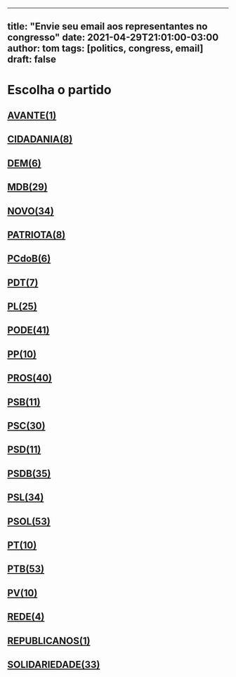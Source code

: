 
---
title: "Envie seu email aos representantes no congresso"
date: 2021-04-29T21:01:00-03:00
author: tom
tags: [politics, congress, email]
draft: false
---
<h1>Escolha o partido</h1>
<h2><a href="mailto:dep.sebastiaooliveira@camara.leg.br,"> AVANTE(1) </a></h2><h2><a href="mailto:dep.chiquinhobrazao@camara.leg.br,dep.greyceelias@camara.leg.br,dep.luistibe@camara.leg.br,dep.tito@camara.leg.br,dep.andrejanones@camara.leg.br,dep.ledasadala@camara.leg.br,dep.pastorsargentoisidorio@camara.leg.br,dep.davitoria@camara.leg.br,"> CIDADANIA(8) </a></h2><h2><a href="mailto:dep.alexmanente@camara.leg.br,dep.danielcoelho@camara.leg.br,dep.paulabelmonte@camara.leg.br,dep.arnaldojardim@camara.leg.br,dep.rubensbueno@camara.leg.br,dep.luismiranda@camara.leg.br,"> DEM(6) </a></h2><h2><a href="mailto:dep.bilacpinto@camara.leg.br,dep.sostenescavalcante@camara.leg.br,dep.helioleite@camara.leg.br,dep.professoradorinhaseabrarezende@camara.leg.br,dep.anibalgomes@camara.leg.br,dep.fernandocoelhofilho@camara.leg.br,dep.igorkannario@camara.leg.br,dep.kimkataguiri@camara.leg.br,dep.geninhozuliani@camara.leg.br,dep.normaayub@camara.leg.br,dep.rodrigomaia@camara.leg.br,dep.olivalmarques@camara.leg.br,dep.arthuroliveiramaia@camara.leg.br,dep.elicorreafilho@camara.leg.br,dep.elmarnascimento@camara.leg.br,dep.josemarioschreiner@camara.leg.br,dep.dr.zachariascalil@camara.leg.br,dep.pauloazi@camara.leg.br,dep.juninhodopneu@camara.leg.br,dep.alanrick@camara.leg.br,dep.carloshenriquegaguim@camara.leg.br,dep.marcossoares@camara.leg.br,dep.efraimfilho@camara.leg.br,dep.juscelinofilho@camara.leg.br,dep.alexandreleite@camara.leg.br,dep.leurlomantojunior@camara.leg.br,dep.pedrolupion@camara.leg.br,dep.davidsoares@camara.leg.br,dep.rogeriopeninhamendonca@camara.leg.br,"> MDB(29) </a></h2><h2><a href="mailto:dep.marciobiolchi@camara.leg.br,dep.flavianomelo@camara.leg.br,dep.maurolopes@camara.leg.br,dep.giovanifeltes@camara.leg.br,dep.gutembergreis@camara.leg.br,dep.carloschiodini@camara.leg.br,dep.sergiosouza@camara.leg.br,dep.mosesrodrigues@camara.leg.br,dep.celsomaldaner@camara.leg.br,dep.fabioreis@camara.leg.br,dep.walteralves@camara.leg.br,dep.herciliocoelhodiniz@camara.leg.br,dep.dulcemiranda@camara.leg.br,dep.josepriante@camara.leg.br,dep.alceumoreira@camara.leg.br,dep.viniciusfarah@camara.leg.br,dep.juarezcosta@camara.leg.br,dep.osmarterra@camara.leg.br,dep.elcionebarbalho@camara.leg.br,dep.joaomarcelosouza@camara.leg.br,dep.baleiarossi@camara.leg.br,dep.danieladowaguinho@camara.leg.br,dep.newtoncardosojr@camara.leg.br,dep.isnaldobulhoesjr@camara.leg.br,dep.carlosbezerra@camara.leg.br,dep.raulhenry@camara.leg.br,dep.luciomosquini@camara.leg.br,dep.hildorocha@camara.leg.br,dep.hermesparcianello@camara.leg.br,dep.fabioramalho@camara.leg.br,dep.herculanopassos@camara.leg.br,dep.jessicasales@camara.leg.br,dep.marcosaureliosampaio@camara.leg.br,dep.pauloganime@camara.leg.br,"> NOVO(34) </a></h2><h2><a href="mailto:dep.gilsonmarques@camara.leg.br,dep.tiagomitraud@camara.leg.br,dep.adrianaventura@camara.leg.br,dep.alexisfonteyne@camara.leg.br,dep.viniciuspoit@camara.leg.br,dep.marcelvanhattem@camara.leg.br,dep.lucasgonzalez@camara.leg.br,dep.roman@camara.leg.br,"> PATRIOTA(8) </a></h2><h2><a href="mailto:dep.pastoreurico@camara.leg.br,dep.alcidesrodrigues@camara.leg.br,dep.marrecafilho@camara.leg.br,dep.fredcosta@camara.leg.br,dep.dr.frederico@camara.leg.br,dep.renildocalheiros@camara.leg.br,"> PCdoB(6) </a></h2><h2><a href="mailto:dep.professoramarcivania@camara.leg.br,dep.danielalmeida@camara.leg.br,dep.perpetuaalmeida@camara.leg.br,dep.aliceportugal@camara.leg.br,dep.jandirafeghali@camara.leg.br,dep.orlandosilva@camara.leg.br,dep.andrefigueiredo@camara.leg.br,"> PDT(7) </a></h2><h2><a href="mailto:dep.tuliogadelha@camara.leg.br,dep.damiaofeliciano@camara.leg.br,dep.jesussergio@camara.leg.br,dep.dagobertonogueira@camara.leg.br,dep.pauloramos@camara.leg.br,dep.leonidascristino@camara.leg.br,dep.pompeodemattos@camara.leg.br,dep.fabiohenrique@camara.leg.br,dep.idilvanalencar@camara.leg.br,dep.subtenentegonzaga@camara.leg.br,dep.afonsomotta@camara.leg.br,dep.gustavofruet@camara.leg.br,dep.marioheringer@camara.leg.br,dep.tabataamaral@camara.leg.br,dep.roberiomonteiro@camara.leg.br,dep.flavionogueira@camara.leg.br,dep.marlonsantos@camara.leg.br,dep.flaviamorais@camara.leg.br,dep.chicodangelo@camara.leg.br,dep.wolneyqueiroz@camara.leg.br,dep.eduardobismarck@camara.leg.br,dep.alexsantana@camara.leg.br,dep.silviacristina@camara.leg.br,dep.felixmendoncajunior@camara.leg.br,dep.ediolopes@camara.leg.br,"> PL(25) </a></h2><h2><a href="mailto:dep.pastorgil@camara.leg.br,dep.laertebessa@camara.leg.br,dep.joserocha@camara.leg.br,dep.giovanicherini@camara.leg.br,dep.joaomaia@camara.leg.br,dep.marcioalvino@camara.leg.br,dep.juniormano@camara.leg.br,dep.giacobo@camara.leg.br,dep.marceloramos@camara.leg.br,dep.magdamofatto@camara.leg.br,dep.gelsonazevedo@camara.leg.br,dep.zevitor@camara.leg.br,dep.luiznishimori@camara.leg.br,dep.fernandorodolfo@camara.leg.br,dep.luizantoniocorrea@camara.leg.br,dep.miguellombardi@camara.leg.br,dep.josimarmaranhaozinho@camara.leg.br,dep.joaocarlosbacelar@camara.leg.br,dep.lincolnportela@camara.leg.br,dep.luizcarlosmotta@camara.leg.br,dep.abiliosantana@camara.leg.br,dep.juniorlourenco@camara.leg.br,dep.dr.jaziel@camara.leg.br,dep.christianedesouzayared@camara.leg.br,dep.raimundocosta@camara.leg.br,dep.vicentinhojunior@camara.leg.br,dep.altineucortes@camara.leg.br,dep.cristianovale@camara.leg.br,dep.viniciusgurgel@camara.leg.br,dep.capitaofabioabreu@camara.leg.br,dep.capitaoaugusto@camara.leg.br,dep.policialkatiasastre@camara.leg.br,dep.boscocosta@camara.leg.br,dep.wellingtonroberto@camara.leg.br,dep.tiririca@camara.leg.br,dep.sorayasantos@camara.leg.br,dep.valdevannoventa@camara.leg.br,dep.paulofreirecosta@camara.leg.br,dep.sergiotoledo@camara.leg.br,dep.aeltonfreitas@camara.leg.br,dep.leomoraes@camara.leg.br,"> PODE(41) </a></h2><h2><a href="mailto:dep.josemedeiros@camara.leg.br,dep.josenelto@camara.leg.br,dep.igortimo@camara.leg.br,dep.robertodelucena@camara.leg.br,dep.ricardoteobaldo@camara.leg.br,dep.renataabreu@camara.leg.br,dep.bacelar@camara.leg.br,dep.diegogarcia@camara.leg.br,dep.josivaldojp@camara.leg.br,dep.nerigeller@camara.leg.br,"> PP(10) </a></h2><h2><a href="mailto:dep.iracemaportella@camara.leg.br,dep.covattifilho@camara.leg.br,dep.ronaldocarletto@camara.leg.br,dep.angelaamin@camara.leg.br,dep.professoralcides@camara.leg.br,dep.pinheirinho@camara.leg.br,dep.pedrowestphalen@camara.leg.br,dep.dr.luizantonioteixeirajr@camara.leg.br,dep.arthurlira@camara.leg.br,dep.atilalins@camara.leg.br,dep.cacaleao@camara.leg.br,dep.hirangoncalves@camara.leg.br,dep.guilhermederrite@camara.leg.br,dep.guilhermemussi@camara.leg.br,dep.atilalira@camara.leg.br,dep.eduardodafonte@camara.leg.br,dep.marceloaro@camara.leg.br,dep.adrianodobaldy@camara.leg.br,dep.dimasfabiano@camara.leg.br,dep.marionegromontejr@camara.leg.br,dep.celinaleao@camara.leg.br,dep.margaretecoelho@camara.leg.br,dep.andrefufuca@camara.leg.br,dep.laerciooliveira@camara.leg.br,dep.evairvieirademelo@camara.leg.br,dep.claudiocajado@camara.leg.br,dep.afonsohamm@camara.leg.br,dep.faustopinato@camara.leg.br,dep.jeronimogoergen@camara.leg.br,dep.christinoaureo@camara.leg.br,dep.jaquelinecassol@camara.leg.br,dep.ricardobarros@camara.leg.br,dep.betorosado@camara.leg.br,dep.fernandomonteiro@camara.leg.br,dep.aguinaldoribeiro@camara.leg.br,dep.ajalbuquerque@camara.leg.br,dep.ricardoizar@camara.leg.br,dep.andreabdon@camara.leg.br,dep.francocartafina@camara.leg.br,dep.acaciofavacho@camara.leg.br,"> PROS(40) </a></h2><h2><a href="mailto:dep.bocaaberta@camara.leg.br,dep.erosbiondini@camara.leg.br,dep.vaidonoliveira@camara.leg.br,dep.carladickson@camara.leg.br,dep.capitaowagner@camara.leg.br,dep.clarissagarotinho@camara.leg.br,dep.toninhowandscheer@camara.leg.br,dep.gastaovieira@camara.leg.br,dep.welitonprado@camara.leg.br,dep.ulduricojunior@camara.leg.br,dep.lucianoducci@camara.leg.br,"> PSB(11) </a></h2><h2><a href="mailto:dep.jeffersoncampos@camara.leg.br,dep.lizianebayer@camara.leg.br,dep.tedconti@camara.leg.br,dep.vilsondafetaemg@camara.leg.br,dep.rodrigocoelho@camara.leg.br,dep.alielmachado@camara.leg.br,dep.danilocabral@camara.leg.br,dep.emidinhomadeira@camara.leg.br,dep.odoricomonteiro@camara.leg.br,dep.rafaelmotta@camara.leg.br,dep.miltoncoelho@camara.leg.br,dep.felipecarreras@camara.leg.br,dep.feliperigoni@camara.leg.br,dep.mauronazif@camara.leg.br,dep.ricardosilva@camara.leg.br,dep.tadeualencar@camara.leg.br,dep.rodrigoagostinho@camara.leg.br,dep.cassioandrade@camara.leg.br,dep.lidicedamata@camara.leg.br,dep.gervasiomaia@camara.leg.br,dep.rosanavalle@camara.leg.br,dep.camilocapiberibe@camara.leg.br,dep.gonzagapatriota@camara.leg.br,dep.alessandromolon@camara.leg.br,dep.marcelonilo@camara.leg.br,dep.heitorschuch@camara.leg.br,dep.biradopindare@camara.leg.br,dep.eliasvaz@camara.leg.br,dep.juliodelgado@camara.leg.br,dep.leonardogadelha@camara.leg.br,"> PSC(30) </a></h2><h2><a href="mailto:dep.lauriete@camara.leg.br,dep.glaustindafokus@camara.leg.br,dep.aluisiomendes@camara.leg.br,dep.otonidepaula@camara.leg.br,dep.osiresdamaso@camara.leg.br,dep.euclydespettersen@camara.leg.br,dep.gilbertonascimento@camara.leg.br,dep.ricardodakarol@camara.leg.br,dep.andreferreira@camara.leg.br,dep.pauloeduardomartins@camara.leg.br,dep.marcobertaiolli@camara.leg.br,"> PSD(11) </a></h2><h2><a href="mailto:dep.sargentofahur@camara.leg.br,dep.marxbeltrao@camara.leg.br,dep.ricardoguidi@camara.leg.br,dep.vermelho@camara.leg.br,dep.misaelvarella@camara.leg.br,dep.reinholdstephanesjunior@camara.leg.br,dep.neucimarfraga@camara.leg.br,dep.sidneyleite@camara.leg.br,dep.pedroaugustopalareti@camara.leg.br,dep.stefanoaguiar@camara.leg.br,dep.ottoalencarfilho@camara.leg.br,dep.paulomagalhaes@camara.leg.br,dep.sergiobrito@camara.leg.br,dep.joaquimpassarinho@camara.leg.br,dep.franciscojr@camara.leg.br,dep.fabiomitidieri@camara.leg.br,dep.fabiotrad@camara.leg.br,dep.haroldocathedral@camara.leg.br,dep.flordelis@camara.leg.br,dep.andredepaula@camara.leg.br,dep.edilaziojunior@camara.leg.br,dep.antoniobrito@camara.leg.br,dep.cezinhademadureira@camara.leg.br,dep.expeditonetto@camara.leg.br,dep.juniorferrari@camara.leg.br,dep.charlesfernandes@camara.leg.br,dep.domingosneto@camara.leg.br,dep.diegoandrade@camara.leg.br,dep.josenunes@camara.leg.br,dep.delegadoedermauro@camara.leg.br,dep.darcidematos@camara.leg.br,dep.juliocesar@camara.leg.br,dep.danrleidedeushinterholz@camara.leg.br,dep.hugoleal@camara.leg.br,dep.marianacarvalho@camara.leg.br,"> PSDB(35) </a></h2><h2><a href="mailto:dep.biacavassa@camara.leg.br,dep.sheridan@camara.leg.br,dep.brunafurlan@camara.leg.br,dep.betopereira@camara.leg.br,dep.daniloforte@camara.leg.br,dep.samuelmoreira@camara.leg.br,dep.geovaniadesa@camara.leg.br,dep.eduardocury@camara.leg.br,dep.rossoni@camara.leg.br,dep.rosemodesto@camara.leg.br,dep.normapereira@camara.leg.br,dep.carlossampaio@camara.leg.br,dep.rodrigodecastro@camara.leg.br,dep.otavioleite@camara.leg.br,dep.eduardobarbosa@camara.leg.br,dep.celiosilveira@camara.leg.br,dep.ednahenrique@camara.leg.br,dep.celsosabino@camara.leg.br,dep.pauloabiackel@camara.leg.br,dep.domingossavio@camara.leg.br,dep.rafafa@camara.leg.br,dep.pedrovilela@camara.leg.br,dep.nilsonpinto@camara.leg.br,dep.terezanelma@camara.leg.br,dep.danieltrzeciak@camara.leg.br,dep.lucasredecker@camara.leg.br,dep.vitorlippi@camara.leg.br,dep.aecioneves@camara.leg.br,dep.mararocha@camara.leg.br,dep.vanderleimacris@camara.leg.br,dep.alexandrefrota@camara.leg.br,dep.adolfoviana@camara.leg.br,dep.luizcarlos@camara.leg.br,dep.eduardobolsonaro@camara.leg.br,"> PSL(34) </a></h2><h2><a href="mailto:dep.loestertrutis@camara.leg.br,dep.carolinedetoni@camara.leg.br,dep.lourivalgomes@camara.leg.br,dep.alesilva@camara.leg.br,dep.joicehasselmann@camara.leg.br,dep.vitorhugo@camara.leg.br,dep.carlosjordy@camara.leg.br,dep.lucianobivar@camara.leg.br,dep.dra.sorayamanato@camara.leg.br,dep.charllesevangelista@camara.leg.br,dep.christonietto@camara.leg.br,dep.dr.luizovando@camara.leg.br,dep.coronelarmando@camara.leg.br,dep.coronelchrisostomo@camara.leg.br,dep.coroneltadeu@camara.leg.br,dep.danielfreitas@camara.leg.br,dep.delegadowaldir@camara.leg.br,dep.delegadopablo@camara.leg.br,dep.danielsilveira@camara.leg.br,dep.abouanni@camara.leg.br,dep.delegadomarcelofreitas@camara.leg.br,dep.delegadoantoniofurtado@camara.leg.br,dep.julianlemos@camara.leg.br,dep.professorjoziel@camara.leg.br,dep.professoradayanepimentel@camara.leg.br,dep.leomotta@camara.leg.br,dep.nicoletti@camara.leg.br,dep.marcelobrum@camara.leg.br,dep.bozzella@camara.leg.br,dep.alinesleutjes@camara.leg.br,dep.luizlima@camara.leg.br,dep.carlazambelli@camara.leg.br,dep.luizphilippedeorleansebraganca@camara.leg.br,dep.generalgirao@camara.leg.br,dep.nereucrispim@camara.leg.br,dep.bibonunes@camara.leg.br,dep.generalpeternelli@camara.leg.br,dep.heitorfreire@camara.leg.br,dep.biakicis@camara.leg.br,dep.majorfabiana@camara.leg.br,dep.marciolabre@camara.leg.br,dep.guigapeixoto@camara.leg.br,dep.gurgel@camara.leg.br,dep.marceloalvaroantonio@camara.leg.br,dep.sanderson@camara.leg.br,dep.filipebarros@camara.leg.br,dep.junioamaral@camara.leg.br,dep.nelsonbarbudo@camara.leg.br,dep.heliolopes@camara.leg.br,dep.felipefrancischini@camara.leg.br,dep.feliciolaterca@camara.leg.br,dep.fabioschiochet@camara.leg.br,dep.aureacarolina@camara.leg.br,"> PSOL(53) </a></h2><h2><a href="mailto:dep.glauberbraga@camara.leg.br,dep.taliriapetrone@camara.leg.br,dep.vivireis@camara.leg.br,dep.luizaerundina@camara.leg.br,dep.fernandamelchionna@camara.leg.br,dep.samiabomfim@camara.leg.br,dep.marcelofreixo@camara.leg.br,dep.davidmiranda@camara.leg.br,dep.ivanvalente@camara.leg.br,dep.rubensotoni@camara.leg.br,"> PT(10) </a></h2><h2><a href="mailto:dep.zecarlos@camara.leg.br,dep.zeneto@camara.leg.br,dep.professorarosaneide@camara.leg.br,dep.ruifalcao@camara.leg.br,dep.vanderloubet@camara.leg.br,dep.beneditadasilva@camara.leg.br,dep.betofaro@camara.leg.br,dep.reginaldolopes@camara.leg.br,dep.celiomoura@camara.leg.br,dep.afonsoflorence@camara.leg.br,dep.rejanedias@camara.leg.br,dep.waldenorpereira@camara.leg.br,dep.bohngass@camara.leg.br,dep.arlindochinaglia@camara.leg.br,dep.carlosveras@camara.leg.br,dep.rogeriocorreia@camara.leg.br,dep.carloszarattini@camara.leg.br,dep.alexandrepadilha@camara.leg.br,dep.airtonfaleiro@camara.leg.br,dep.alencarsantanabraga@camara.leg.br,dep.vicentinho@camara.leg.br,dep.valmirassuncao@camara.leg.br,dep.zecadirceu@camara.leg.br,dep.pedrouczai@camara.leg.br,dep.enioverri@camara.leg.br,dep.odaircunha@camara.leg.br,dep.leonardomonteiro@camara.leg.br,dep.luiziannelins@camara.leg.br,dep.erikakokay@camara.leg.br,dep.nataliabonavides@camara.leg.br,dep.merlongsolano@camara.leg.br,dep.freianastacioribeiro@camara.leg.br,dep.joaodaniel@camara.leg.br,dep.mariliaarraes@camara.leg.br,dep.mariadorosario@camara.leg.br,dep.henriquefontana@camara.leg.br,dep.marcon@camara.leg.br,dep.heldersalomao@camara.leg.br,dep.gleisihoffmann@camara.leg.br,dep.jorgesolla@camara.leg.br,dep.joseairtonfelixcirilo@camara.leg.br,dep.niltotatto@camara.leg.br,dep.padrejoao@camara.leg.br,dep.pauloteixeira@camara.leg.br,dep.pauloguedes@camara.leg.br,dep.leodebrito@camara.leg.br,dep.joseildoramos@camara.leg.br,dep.josericardo@camara.leg.br,dep.paulao@camara.leg.br,dep.patrusananias@camara.leg.br,dep.paulopimenta@camara.leg.br,dep.joseguimaraes@camara.leg.br,dep.wilsonsantiago@camara.leg.br,"> PTB(53) </a></h2><h2><a href="mailto:dep.luisacanziani@camara.leg.br,dep.eduardocosta@camara.leg.br,dep.pedroaugustobezerra@camara.leg.br,dep.pedrolucasfernandes@camara.leg.br,dep.nivaldoalbuquerque@camara.leg.br,dep.emanuelpinheironeto@camara.leg.br,dep.mauriciodziedricki@camara.leg.br,dep.paulobengtson@camara.leg.br,dep.marcelomoraes@camara.leg.br,dep.celiostudart@camara.leg.br,"> PV(10) </a></h2><h2><a href="mailto:dep.professorisraelbatista@camara.leg.br,dep.enricomisasi@camara.leg.br,dep.leandre@camara.leg.br,dep.joeniawapichana@camara.leg.br,"> REDE(4) </a></h2><h2><a href="mailto:dep.amaroneto@camara.leg.br,"> REPUBLICANOS(1) </a></h2><h2><a href="mailto:dep.heliocosta@camara.leg.br,dep.luizaogoulart@camara.leg.br,dep.viniciuscarvalho@camara.leg.br,dep.hugomotta@camara.leg.br,dep.vavamartins@camara.leg.br,dep.alinegurgel@camara.leg.br,dep.jhonatandejesus@camara.leg.br,dep.joaocampos@camara.leg.br,dep.jorgebraz@camara.leg.br,dep.lafayettedeandrada@camara.leg.br,dep.juliocesarribeiro@camara.leg.br,dep.aroldomartins@camara.leg.br,dep.silviocostafilho@camara.leg.br,dep.capitaoalbertoneto@camara.leg.br,dep.cleberverde@camara.leg.br,dep.pr.marcofeliciano@camara.leg.br,dep.celsorussomanno@camara.leg.br,dep.robertoalves@camara.leg.br,dep.ossesiosilva@camara.leg.br,dep.rosangelagomes@camara.leg.br,dep.carlosgomes@camara.leg.br,dep.miltonvieira@camara.leg.br,dep.severinopessoa@camara.leg.br,dep.dr.goncalo@camara.leg.br,dep.silascamara@camara.leg.br,dep.tiaeron@camara.leg.br,dep.marciomarinho@camara.leg.br,dep.mariarosas@camara.leg.br,dep.gilbertoabramo@camara.leg.br,dep.gilcutrim@camara.leg.br,dep.benesleocadio@camara.leg.br,dep.marcospereira@camara.leg.br,dep.gustinhoribeiro@camara.leg.br,"> SOLIDARIEDADE(33) </a></h2>